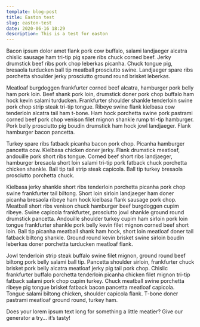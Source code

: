 ```yaml
---
template: blog-post
title: Easton test
slug: easton-test
date: 2020-06-16 18:29
description: This is a test for easton
---
```

Bacon ipsum dolor amet flank pork cow buffalo, salami landjaeger alcatra chislic sausage ham tri-tip pig spare ribs chuck corned beef. Jerky drumstick beef ribs pork chop leberkas picanha. Chuck tongue pig, bresaola turducken ball tip meatball prosciutto swine. Landjaeger spare ribs porchetta shoulder jerky prosciutto ground round brisket leberkas.

Meatloaf burgdoggen frankfurter corned beef alcatra, hamburger pork belly ham pork loin. Beef shank pork loin, drumstick doner pork chop buffalo ham hock kevin salami turducken. Frankfurter shoulder shankle tenderloin swine pork chop strip steak tri-tip tongue. Ribeye swine flank kielbasa cow tenderloin alcatra tail ham t-bone. Ham hock porchetta swine pork pastrami corned beef pork chop venison filet mignon shankle rump tri-tip hamburger. Pork belly prosciutto pig boudin drumstick ham hock jowl landjaeger. Flank hamburger bacon pancetta.

Turkey spare ribs fatback picanha bacon pork chop. Picanha hamburger pancetta cow. Kielbasa chicken doner jerky. Flank drumstick meatloaf, andouille pork short ribs tongue. Corned beef short ribs landjaeger, hamburger bresaola short loin salami tri-tip pork fatback chuck porchetta chicken shankle. Ball tip tail strip steak capicola. Ball tip turkey bresaola prosciutto porchetta chuck.

Kielbasa jerky shankle short ribs tenderloin porchetta picanha pork chop swine frankfurter tail biltong. Short loin sirloin landjaeger ham doner picanha bresaola ribeye ham hock kielbasa flank sausage pork chop. Meatball short ribs venison chuck hamburger beef burgdoggen cupim ribeye. Swine capicola frankfurter, prosciutto jowl shankle ground round drumstick pancetta. Andouille shoulder turkey cupim ham sirloin pork loin tongue frankfurter shankle pork belly kevin filet mignon corned beef short loin. Ball tip picanha meatball shank ham hock, short loin meatloaf doner tail fatback biltong shankle. Ground round kevin brisket swine sirloin boudin leberkas doner porchetta turducken meatloaf flank.

Jowl tenderloin strip steak buffalo swine filet mignon, ground round beef biltong pork belly salami ball tip. Pancetta shoulder sirloin, frankfurter chuck brisket pork belly alcatra meatloaf jerky pig tail pork chop. Chislic frankfurter buffalo porchetta tenderloin picanha chicken filet mignon tri-tip fatback salami pork chop cupim turkey. Chuck meatball swine porchetta ribeye pig tongue brisket fatback bacon pancetta meatloaf capicola. Tongue salami biltong chicken, shoulder capicola flank. T-bone doner pastrami meatloaf ground round, turkey ham.

Does your lorem ipsum text long for something a little meatier? Give our generator a try… it’s tasty!